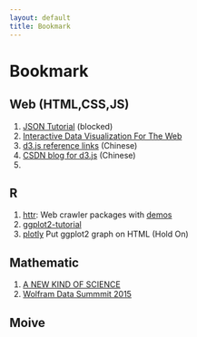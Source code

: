 ```yaml
---
layout: default
title: Bookmark
---
```


Bookmark
========



Web (HTML,CSS,JS)
---
1. [JSON Tutorial](http://www.w3schools.com/json/) (blocked)
2. [Interactive Data Visualization For The Web](http://chimera.labs.oreilly.com/books/1230000000345/index.html)
3. [d3.js reference links](http://www.ourd3js.com/wordpress/?p=865) (Chinese)
4. [CSDN blog for d3.js](http://blog.csdn.net/column/details/zhangtianxu.html?&page=1) (Chinese)
5. 

R
---
1. [httr](https://github.com/hadley/httr): Web crawler packages with [demos](https://github.com/hadley/httr/tree/master/demo)
2. [ggplot2-tutorial](https://github.com/jennybc/ggplot2-tutorial) 
3. [plotly](https://plot.ly/) Put ggplot2 graph on HTML (Hold On)


Mathematic
---
1. [A NEW KIND OF SCIENCE](http://www.wolframscience.com/nksonline/toc.html)
2. [Wolfram Data Summmit 2015](http://www.wolframdatasummit.org/2015/) 


Moive
---
